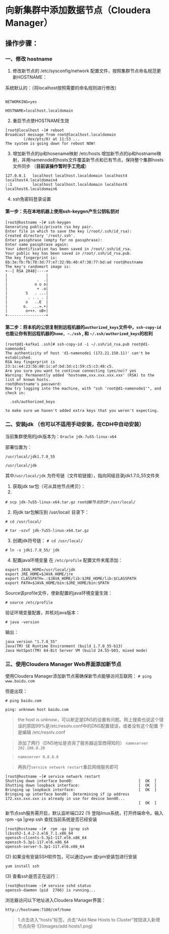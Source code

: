 # 向新集群中添加数据节点（Cloudera Manager）
## 操作步骤：
### 一、修改 hostname
1. 修改新节点的 /etc/sysconfig/network 配置文件，按照集群节点命名规范更新HOSTNAME：

系统默认的：（将localhost按照需要的命名规则进行修改）

```

NETWORKING=yes

HOSTNAME=localhost.localdomain

```
2. 重启节点使HOSTNAME生效

```
[root@localhost ~]# reboot
Broadcast message from root@localhost.localdomain
        (/dev/pts/0) at 11:53 ...
The system is going down for reboot NOW!

```
3. 增加新节点的ip和hosename映射
/etc/hosts
增加新节点的ip和hostname映射，并用namenode的hosts文件覆盖新节点和已有节点，保持整个集群hosts文件同步
（__目前该操作暂时手工完成__）
```
127.0.0.1   localhost localhost.localdomain localhost4 localhost4.localdomain4
::1         localhost localhost.localdomain localhost6 localhost6.localdomain6
```

4. ssh免密码登录设置
#### 第一步：先在本地机器上使用ssh-keygen产生公钥私钥对

```
[root@hostname ~]# ssh-keygen
Generating public/private rsa key pair.
Enter file in which to save the key (/root/.ssh/id_rsa):
Created directory '/root/.ssh'.
Enter passphrase (empty for no passphrase):
Enter same passphrase again:
Your identification has been saved in /root/.ssh/id_rsa.
Your public key has been saved in /root/.ssh/id_rsa.pub.
The key fingerprint is:
6b:3e:fb:fb:78:3d:77:e7:32:9b:40:47:38:77:bd:ad root@hostname
The key's randomart image is:
+--[ RSA 2048]----+
|                 |
|             .  .|
|            o o o|
|             + .o|
|        S   . ...|
|         . . . . |
|        o   ..E  |
|       o.  ...=.+|
|        o+++. oB+|
+-----------------+

```

#### 第二步：将本机的公钥复制到远程机器的`authorized_keys`文件中，`ssh-copy-id`也能让你有到远程机器的`home, ~./ssh` , 和 `~/.ssh/authorized_keys`的权利
```
[root@d1-kafka1 .ssh]# ssh-copy-id -i ~/.ssh/id_rsa.pub root@d1-namenode1
The authenticity of host 'd1-namenode1 (172.21.150.11)' can't be established.
RSA key fingerprint is 23:1c:e4:23:5b:80:1c:af:bd:3d:c1:59:c5:c3:48:c5.
Are you sure you want to continue connecting (yes/no)? yes
Warning: Permanently added 'hostname,xxx.xxx.xxx.xxx' (RSA) to the list of known hosts.
root@hostname's password:
Now try logging into the machine, with "ssh 'root@d1-namenode1'", and check in:

  .ssh/authorized_keys

to make sure we haven't added extra keys that you weren't expecting.

```
### 二、安装jdk （也可以不适用手动安装，在CDH中自动安装）
当前集群使用的jdk版本为：`Oracle jdk-7u55-linux-x64`

部署位置为：

`/usr/local/jdk1.7.0_55`

`/usr/local/jdk`

其中`/usr/local/jdk` 为符号链（文件软链接），指向同级目录jdk1.7.0_55文件夹

1. 获取jdk tar包（可从其他节点拷贝）：
2. 
`# scp jdk-7u55-linux-x64.tar.gz root@新节点的IP:/usr/local/`

2. 将jdk tar包解压到 /usr/local/ 目录下：

`# cd /usr/local/`

`# tar -xzvf jdk-7u55-linux-x64.tar.gz`

3. 创建jdk符号链：
`# cd /usr/local/`

`# ln -s jdk1.7.0_55/ jdk`

4. 配置java环境变量 
在 `/etc/profile` 配置文件末尾添加：
```
export JAVA_HOME=/usr/local/jdk
export JRE_HOME=$JAVA_HOME/jre
export CLASSPATH=.:$JAVA_HOME/lib:$JRE_HOME/lib:$CLASSPATH
export PATH=$JAVA_HOME/bin:$JRE_HOME/bin:$PATH
```
Source该profile文件，使新配置的java环境变量生效：

`# source /etc/profile`

验证环境变量配置，并核对java版本：

`# java -version`

输出：
```
java version "1.7.0_55"
Java(TM) SE Runtime Environment (build 1.7.0_55-b13)
Java HotSpot(TM) 64-Bit Server VM (build 24.55-b03, mixed mode)
```

### 三、使用Cloudera Manager Web界面添加新节点
使用Cloudera Manager添加新节点需确保新节点能够访问互联网：
`# ping www.baidu.com`

但是出现：


`# ping baidu.com`

`ping: unknown host baidu.com`


> the host is unknow，可以断定是DNS的设置有问题。网上搜索也说这个错误的原因99%是/etc/resolv.conf中的DNS配置错误，或者没有这个配置
于是编辑 /etc/resolv.conf

>添加了两行（DNS地址是咨询了服务器运营商得知的）
> `nameserver 202.106.0.20`

> `nameserver 8.8.8.8`

> 再执行`service network restart`重启网络服务即可

```
[root@hostname ~]# service network restart
Shutting down interface bond0:                             [  OK  ]
Shutting down loopback interface:                          [  OK  ]
Bringing up loopback interface:                            [  OK  ]
Bringing up interface bond0:  Determining if ip address 172.xxx.xxx.xxx is already in use for device bond0...
                                                           [  OK  ]

```

新节点ssh服务需开启，默认监听端口22
(1) 登陆linux系统，打开终端命令。输入 rpm -qa |grep ssh 查找当前系统是否已经安装

```
[root@hostname ~]#  rpm -qa |grep ssh
libssh2-1.4.2-2.el6_7.1.x86_64
openssh-clients-5.3p1-117.el6.x86_64
openssh-5.3p1-117.el6.x86_64
openssh-server-5.3p1-117.el6.x86_64
```
(2) 如果没有安装SSH软件包，可以通过yum  或rpm安装包进行安装

`yum install ssh`

(3) 查看ssh是否正在运行：
```
[root@hostname ~]# service sshd status
openssh-daemon (pid  2766) is running...
```
浏览器访问以下地址进入Cloudera Manager界面：

`http://hostname:7180/cmf/home`
> 1.点击进入“hosts”标签，点击“Add New Hosts to Cluster”按钮进入新增节点向导 
![](images/add hosts1.png)
